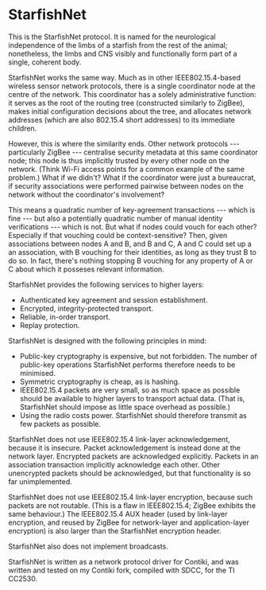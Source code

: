 StarfishNet
===========

This is the StarfishNet protocol.  It is named for the neurological
independence of the limbs of a starfish from the rest of the animal;
nonetheless, the limbs and CNS visibly and functionally form part of a single,
coherent body.

StarfishNet works the same way.  Much as in other IEEE802.15.4-based wireless
sensor network protocols, there is a single coordinator node at the centre of
the network.  This coordinator has a solely administrative function: it serves
as the root of the routing tree (constructed similarly to ZigBee), makes
initial configuration decisions about the tree, and allocates network addresses
(which are also 802.15.4 short addresses) to its immediate children.

However, this is where the similarity ends.  Other network protocols ---
particularly ZigBee --- centralise security metadata at this same coordinator
node; this node is thus implicitly trusted by every other node on the network.
(Think Wi-Fi access points for a common example of the same problem.)  What if
we didn't?  What if the coordinator were just a bureaucrat, if security
associations were performed pairwise between nodes on the network without the
coordinator's involvement?

This means a quadratic number of key-agreement transactions --- which is fine
--- but also a potentially quadratic number of manual identity verifications
--- which is not.  But what if nodes could vouch for each other?  Especially if
that vouching could be context-sensitive?  Then, given associations between
nodes A and B, and B and C, A and C could set up a an association, with B
vouching for their identities, as long as they trust B to do so.  In fact,
there's nothing stopping B vouching for any property of A or C about which it
posseses relevant information.

StarfishNet provides the following services to higher layers:

* Authenticated key agreement and session establishment.
* Encrypted, integrity-protected transport.
* Reliable, in-order transport.
* Replay protection.
 
StarfishNet is designed with the following principles in mind:

* Public-key cryptography is expensive, but not forbidden. The number of
  public-key operations StarfishNet performs therefore needs to be minimised.
* Symmetric cryptography is cheap, as is hashing.
* IEEE802.15.4 packets are very small, so as much space as possible should be
  available to higher layers to transport actual data. (That is, StarfishNet
  should impose as little space overhead as possible.)
* Using the radio costs power. StarfishNet should therefore transmit as few
  packets as possible.

StarfishNet does not use IEEE802.15.4 link-layer acknowledgement, because it is
insecure.  Packet acknowledgement is instead done at the network layer.
Encrypted packets are acknowledged explicitly.  Packets in an association
transaction implicitly acknowledge each other.  Other unencrypted packets
should be acknowledged, but that functionality is so far unimplemented.

StarfishNet does not use IEEE802.15.4 link-layer encryption, because such
packets are not routable.  (This is a flaw in IEEE802.15.4; ZigBee exhibits the
same behaviour.)  The IEEE802.15.4 AUX header (used by link-layer encryption, and
reused by ZigBee for network-layer and application-layer encryption)
is also larger than the StarfishNet encryption header.

StarfishNet also does not implement broadcasts.

StarfishNet is written as a network protocol driver for Contiki, and was written
and tested on my Contiki fork, compiled with SDCC, for the TI CC2530.
